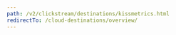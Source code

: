 ```yaml
---
path: /v2/clickstream/destinations/kissmetrics.html
redirectTo: /cloud-destinations/overview/
---
```

